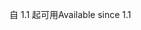 <span data-ttu-id="94404-101">自 1.1 起可用</span><span class="sxs-lookup"><span data-stu-id="94404-101">Available since 1.1</span></span>